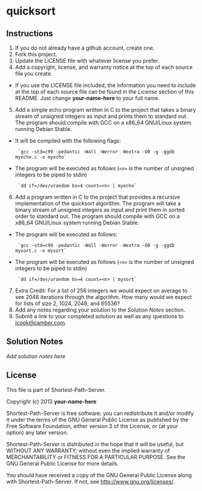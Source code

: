 quicksort
=========

Instructions
------------

1. If you do not already have a github account, create one.
2. Fork this project.
3. Update the LICENSE file with whatever license you prefer.
4. Add a copyright, license, and warranty notice at the top of each source file
   you create.
 * If you use the LICENSE file included, the information you need to include at
   the top of each source file can be found in the *License* section of this
   README. Just change __your-name-here__ to your full name.
5. Add a simple echo program written in C to the project that takes a binary
   stream of unsigned integers as input and prints them to standard out. The
   program should compile with GCC on a x86\_64 GNU/Linux system running Debian
   Stable.
 * It will be compiled with the following flags:

        `gcc -std=c99 -pedantic -Wall -Werror -Wextra -O0 -g -ggdb myecho.c -o myecho`
 * The program will be executed as follows (`<n>` is the number of unsigned
   integers to be piped to stdin)

        `dd if=/dev/urandom bs=4 count=<n> | myecho`
6. Add a program written in C to the project that provides a recursive
   implementation of the quicksort algorithm. The program will take a binary
   stream of unsigned integers as input and print them in sorted order to
   standard out.  The program should compile with GCC on a x86\_64 GNU/Linux
   system running Debian Stable.
 * The program will be executed as follows:

        `gcc -std=c99 -pedantic -Wall -Werror -Wextra -O0 -g -ggdb mysort.c -o mysort`
 * The program will be executed as follows (`<n>` is the number of unsigned
   integers to be piped to stdin)

        `dd if=/dev/urandom bs=4 count=<n> | mysort`
7. Extra Credit: For a list of 256 integers we would expect on average to see
   2048 iterations through the algorithm.  How many would we expect for lists
   of size 2, 1024, 2048, and 65536?
8. Add any notes regarding your solution to the *Solution Notes* section.
9. Submit a link to your completed solution as well as any questions to
   <jcook@camber.com>.


Solution Notes
--------------

*Add solution notes here*


License
-------

This file is part of Shortest-Path-Server.

Copyright (c) 2013 __your-name-here__

Shortest-Path-Server is free software: you can redistribute it and/or modify it
under the terms of the GNU General Public License as published by the Free
Software Foundation, either version 3 of the License, or (at your option) any
later version.

Shortest-Path-Server is distributed in the hope that it will be useful, but
WITHOUT ANY WARRANTY; without even the implied warranty of MERCHANTABILITY or
FITNESS FOR A PARTICULAR PURPOSE.  See the GNU General Public License for more
details.

You should have received a copy of the GNU General Public License along with
Shortest-Path-Server.  If not, see <http://www.gnu.org/licenses/>.
